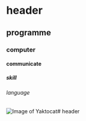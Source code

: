 # header
## programme
### computer 
#### communicate
##### skill
###### language
![Image of Yaktocat](https://octodex.github.com/images/yaktocat.png)# header
